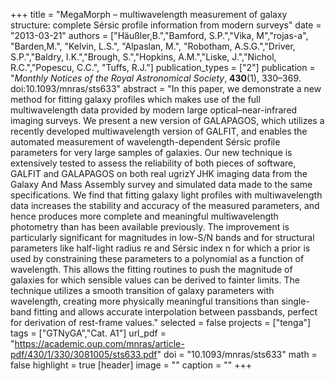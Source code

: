 +++
title = "MegaMorph – multiwavelength measurement of galaxy structure: complete Sérsic profile information from modern surveys"
date = "2013-03-21"
authors = ["Häußler,B.","Bamford, S.P.","Vika, M","rojas-a", "Barden,M.", "Kelvin, L.S.", "Alpaslan, M.", "Robotham, A.S.G.","Driver, S.P.","Baldry, I.K.","Brough, S.","Hopkins, A.M.","Liske, J.","Nichol, R.C.","Popescu, C.C.", "Tuffs, R.J."]
publication_types = ["2"]
publication = "*Monthly Notices of the Royal Astronomical Society*, **430**(1), 330–369. doi:10.1093/mnras/sts633"
abstract = "In this paper, we demonstrate a new method for fitting galaxy profiles which makes use of the full multiwavelength data provided by modern large optical–near-infrared imaging surveys. We present a new version of GALAPAGOS, which utilizes a recently developed multiwavelength version of GALFIT, and enables the automated measurement of wavelength-dependent Sérsic profile parameters for very large samples of galaxies. Our new technique is extensively tested to assess the reliability of both pieces of software, GALFIT and GALAPAGOS on both real ugrizY JHK imaging data from the Galaxy And Mass Assembly survey and simulated data made to the same specifications. We find that fitting galaxy light profiles with multiwavelength data increases the stability and accuracy of the measured parameters, and hence produces more complete and meaningful multiwavelength photometry than has been available previously. The improvement is particularly significant for magnitudes in low-S/N bands and for structural parameters like half-light radius re and Sérsic index n for which a prior is used by constraining these parameters to a polynomial as a function of wavelength. This allows the fitting routines to push the magnitude of galaxies for which sensible values can be derived to fainter limits. The technique utilizes a smooth transition of galaxy parameters with wavelength, creating more physically meaningful transitions than single-band fitting and allows accurate interpolation between passbands, perfect for derivation of rest-frame values."
selected = false
projects = ["tenga"]
tags = ["GTNyGA","Cat. A1"]
url_pdf = "https://academic.oup.com/mnras/article-pdf/430/1/330/3081005/sts633.pdf"
doi = "10.1093/mnras/sts633"
math = false
highlight = true
[header]
image = ""
caption = ""
+++

